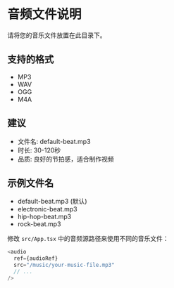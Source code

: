 # 音频文件说明

请将您的音乐文件放置在此目录下。

## 支持的格式
- MP3
- WAV
- OGG
- M4A

## 建议
- 文件名: default-beat.mp3
- 时长: 30-120秒
- 品质: 良好的节拍感，适合制作视频

## 示例文件名
- default-beat.mp3 (默认)
- electronic-beat.mp3
- hip-hop-beat.mp3
- rock-beat.mp3

修改 `src/App.tsx` 中的音频源路径来使用不同的音乐文件：

```typescript
<audio
  ref={audioRef}
  src="/music/your-music-file.mp3"
  // ...
/>
```
